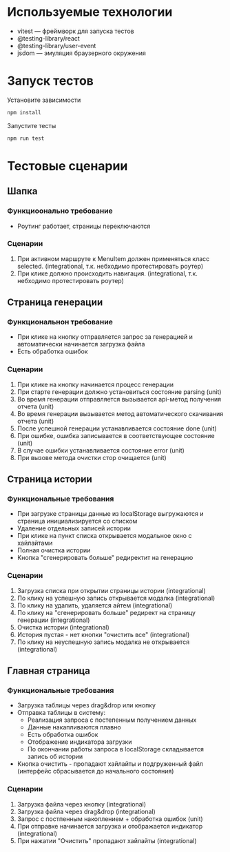 # Используемые технологии
- vitest — фреймворк для запуска тестов
- @testing-library/react
- @testing-library/user-event
- jsdom — эмуляция браузерного окружения
# Запуск тестов
Установите зависимости
```bash
npm install
```
Запустите тесты
```bash
npm run test

```
# Тестовые сценарии

## Шапка

### Функциоонально требование

- Роутинг работает, страницы переключаются

### Сценарии

1. При активном маршруте к MenuItem должен применяться класс selected. (integrational, т.к. небходимо протестировать роутер)
2. При клике должно происходить навигация. (integrational, т.к. небходимо протестировать роутер)

## Страница генерации

### Функциональнон требование

- При клике на кнопку отправляется запрос за генерацией и автоматически начинается загрузка файла
- Есть обработка ошибок

### Сценарии

1. При клике на кнопку начинается процесс генерации
2. При старте генерации должно установиться состояние parsing (unit)
3. Во время генерации отправляется вызывается api-метод получения отчета (unit)
4. Во время генерации вызывается метод автоматического скачивания отчета (unit)
5. После успешной генерации устанавливается состояние done (unit)
6. При ошибке, ошибка записывается в соответствующее состояние (unit)
7. В случае ошибки устанавливается состояние error (unit)
8. При вызове метода очистки стор очищается (unit)

## Страница истории

### Функциональные требования

- При загрузке страницы данные из localStorage выгружаются и страница инициализируется со списком
- Удаление отдельных записей истории
- При клике на пункт списка открывается модальное окно с хайлайтами
- Полная очистка истории
- Кнопка "сгенерировать больше" редиректит на генерацию

### Сценарии

1. Загрузка списка при открытии страницы истории (integrational)
2. По клику на успешную запись открывается модалка (integrational)
3. По клику на удалить, удаляется айтем (integrational)
4. По клику на "сгенерировать больше" редирект на страницу генерации (integrational)
5. Очистка истории (integrational)
6. История пустая - нет кнопки "очистить все" (integrational)
7. По клику на неуспешную запись модалка не открывается (integrational)

## Главная страница

### Функциональные требования

- Загрузка таблицы через drag&drop или кнопку
- Отправка таблицы в систему:
    - Реализация запроса с постепенным получением данных
    - Данные накапливаются плавно
    - Есть обработка ошибок
    - Отображение индикатора загрузки
    - По окончании работы запроса в localStorage складывается запись об истории
- Кнопка очистить - пропадают хайлайты и подгруженный файл (интерфейс сбрасывается до начального состояния)


### Сценарии

1. Загрузка файла через кнопку (integrational)
2. Загрузка файла через drag&drop (integrational)
3. Запрос с постпенным накоплением + обработка ошибок (unit)
4. При отправке начинается загрузка и отображается индикатор (integrational)
5. При нажатии "Очистить" пропадают хайлайты (integrational)
